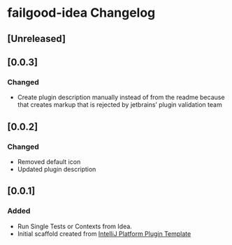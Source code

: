 <!-- Keep a Changelog guide -> https://keepachangelog.com -->

# failgood-idea Changelog

## [Unreleased]

## [0.0.3]

### Changed

- Create plugin description manually instead of from the readme because that creates markup that is rejected by
  jetbrains’ plugin validation team

## [0.0.2]

### Changed

- Removed default icon
- Updated plugin description

## [0.0.1]

### Added

- Run Single Tests or Contexts from Idea.
- Initial scaffold created from [IntelliJ Platform Plugin Template](https://github.com/JetBrains/intellij-platform-plugin-template)
